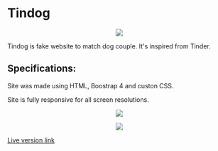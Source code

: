 # Tindog

<p align="center">
  <img src="https://user-images.githubusercontent.com/24629158/56780021-a1046880-67ab-11e9-92aa-b6ccf4fc3ea4.gif">
</p>

Tindog is fake website to match dog couple. It's inspired from Tinder.

## Specifications:

Site was made using HTML, Boostrap 4 and custon CSS.

Site is fully responsive for all screen resolutions.

<p align="center">
  <img src="https://user-images.githubusercontent.com/24629158/56780328-d9587680-67ac-11e9-94f2-ecb8c58486ae.png">
</p>

<p align="center">
  <img src="https://user-images.githubusercontent.com/24629158/56780349-f8570880-67ac-11e9-8b94-f1fc1094037e.png">
</p>

[Live version link](https://shaurya-ranjan.github.io/Tin-Dog/)
